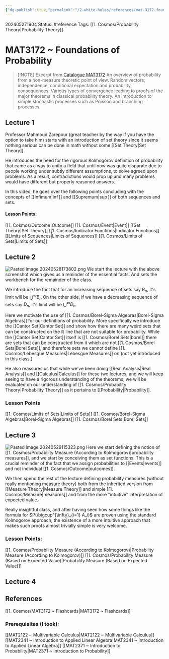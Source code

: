 ```yaml
---
{"dg-publish":true,"permalink":"/2-white-holes/references/mat-3172-foundations-of-probability/"}
---
```


202405271904
Status: #reference
Tags: [[1. Cosmos/Probability Theory\|Probability Theory]] 
# MAT3172 ~ Foundations of Probability

> [!NOTE] Excerpt from [Catalogue MAT3172](https://catalogue.uottawa.ca/search/?P=MAT%203172)
> An overview of probability from a non-measure theoretic point of view. Random vectors; independence, conditional expectation and probability, consequences. Various types of convergence leading to proofs of the major theorems in classical probability theory. An introduction to simple stochastic processes such as Poisson and branching processes.

## Lecture 1
Professor Mahmoud Zarepour (great teacher by the way if you have the option to take him) starts with an introduction of set theory since it seems nothing serious can be done in math without some [[Set Theory\|Set Theory]]. 

He introduces the need for the rigorous Kolmogorov definition of probability that came as a way to unify a field that until now was quite disparate due to people working under subtly different assumptions, to solve agreed upon problems. As a result, contradictions would prop up and many problems would have different but properly reasoned answers.

In this video, he goes over the following points concluding with the concepts of [[Infimum\|$\inf$]] and [[Supremum\|$\sup$]] of both sequences and sets.
#### Lesson Points:
[[1. Cosmos/Outcome\|Outcome]]
[[1. Cosmos/Event\|Event]]
[[Set Theory\|Set Theory]]
[[1. Cosmos/Indicator Functions\|Indicator Functions]]
[[Limits of Sequences\|Limits of Sequences]]
[[1. Cosmos/Limits of Sets\|Limits of Sets]]



## Lecture 2
![Pasted image 20240528173802.png](/img/user/3.%20Black%20Holes/Files/Pasted%20image%2020240528173802.png)
We start the lecture with the above screenshot which gives us a reminder of the essential facts. And sets the workbench for the remainder of the class.

We introduce the fact that for an increasing sequence of sets say $B_n$, it's limit will be $\bigcup^\infty B_n$
On the other side, if we have a decreasing sequence of sets say $D_n$, it's limit will be $\bigcup^\infty D_n$.

Here we motivate the use of [[1. Cosmos/Borel-Sigma Algebras\|Borel-Sigma Algebras]] for our definitions of probability. More specifically we introduce the [[Cantor Set\|Cantor Set]] and show how there are many weird sets that can be constructed on the $\mathbb R$ line that are not suitable for probability. While the [[Cantor Set\|Cantor Set]] itself is [[1. Cosmos/Borel Sets\|borel]] there are sets that can be constructed from it which are not [[1. Cosmos/Borel Sets\|Borel Sets]], and therefore sets we cannot define [[1. Cosmos/Lebesgue Measures\|Lebesgue Measures]] on (not yet introduced in this class.)

He also reassures us that while we've been doing [[Real Analysis\|Real Analysis]] and [[Calculus\|Calculus]] for these two lectures, and we will keep seeing to have a rigorous understanding of the theorems, we will be evaluated on our understanding of [[1. Cosmos/Probability Theory\|Probability Theory]] as it pertains to [[Probability\|Probability]].
### Lesson Points
[[1. Cosmos/Limits of Sets\|Limits of Sets]]
[[1. Cosmos/Borel-Sigma Algebras\|Borel-Sigma Algebras]]
[[1. Cosmos/Borel Sets\|Borel Sets]]
## Lecture 3
![Pasted image 20240529115323.png](/img/user/3.%20Black%20Holes/Files/Pasted%20image%2020240529115323.png)
Here we start defining the notion of [[1. Cosmos/Probability Measure (According to Kolmogorov)\|probability measures]], and we start by conceiving them as set functions. This is a crucial reminder of the fact that we assign probabilities to [[Events\|events]] and not individual [[1. Cosmos/Outcome\|outcomes]]. 

We then spend the rest of the lecture defining probability measures (without really mentioning measure theory) both from the inherited version from [[Measure Theory\|Measure Theory]] and simple [[1. Cosmos/Measure\|measures]] and from the more "intuitive" interpretation of expected value. 

Really insightful class, and after having seen how some things like the formula for $P(\bigcup^{\infty}_{i=1} A_i)$ are proven using the standard Kolmogorov approach, the existence of a more intuitive approach that makes such proofs almost trivially simple is very welcome.
### Lesson Points:
[[1. Cosmos/Probability Measure (According to Kolmogorov)\|Probability Measure (According to Kolmogorov)]]
[[1. Cosmos/Probability Measure (Based on Expected Value)\|Probability Measure (Based on Expected Value)]]



## Lecture 4

## References
[[1. Cosmos/MAT3172 ~ Flashcards\|MAT3172 ~ Flashcards]]
### Prerequisites (I took):
[[MAT2122 ~ Multivariable Calculus\|MAT2122 ~ Multivariable Calculus]]
[[MAT2341 ~ Introduction to Applied Linear Algebra\|MAT2341 ~ Introduction to Applied Linear Algebra]]
[[MAT2371 ~ Introduction to Probability\|MAT2371 ~ Introduction to Probability]]

